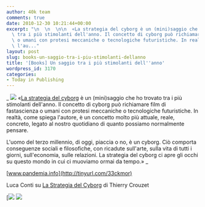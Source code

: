 ```yaml
---
author: 40k team
comments: true
date: 2010-12-30 10:21:44+00:00
excerpt: "\n  \n  \n\n  «La strategia del cyborg è un (mini)saggio che ho trovato\
  \ tra i più stimolanti dell'anno. Il concetto di cyborg può richiamare film di fastascienza\
  \ o umani con protesi meccaniche o tecnologiche futuristiche. In realtà, come spiega\
  \ l'au..."
layout: post
slug: books-un-saggio-tra-i-piu-stimolanti-dellanno
title: '[Books] Un saggio tra i più stimolanti dell''anno'
wordpress_id: 3170
categories:
- Today in Publishing
---
```



  


  _
![](http://www.40kbooks.com/wp-content/uploads/quote1.jpg)
  «[La strategia del cyborg](http://www.40kbooks.com/?p=1339) è un (mini)saggio che ho trovato tra i più stimolanti dell'anno. Il concetto di cyborg può richiamare film di fastascienza o umani con protesi meccaniche o tecnologiche futuristiche. In realtà, come spiega l'autore, è un concetto molto più attuale, reale, concreto, legato al nostro quotidiano di quanto possiamo normalmente pensare.
  
  

L'uomo del terzo millennio, di oggi, piaccia o no, è un cyborg. Ciò comporta conseguenze sociali e filosofiche, con ricadute sull'arte, sulla vita di tutti i giorni, sull'economia, sulle relazioni. La strategia del cyborg ci apre gli occhi su questo mondo in cui ci muoviamo ormai da tempo.»
_  

[www.pandemia.info](http://tinyurl.com/33ckmor)






Luca Conti su [La Strategia del Cyborg](http://www.40kbooks.com/?p=1339) di Thierry Crouzet





[![](http://www.bookcafe.net/filtr/t1.png)
[![](http://www.bookcafe.net/filtr/f1.png)](http://www.facebook.com/pages/40k/122586614419616)


 
    
